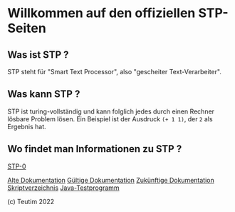 # Willkommen auf den offiziellen STP-Seiten

<head>
    <meta name='robots' content='noindex,nofollow,noarchive' />
</head>

## Was ist STP ?

STP steht für "Smart Text Processor", also "gescheiter Text-Verarbeiter".

## Was kann STP ?

STP ist turing-vollständig und kann folglich jedes durch einen Rechner lösbare Problem lösen. Ein Beispiel ist der Ausdruck `(+ 1 1)`, der `2` als Ergebnis hat.

## Wo findet man Informationen zu STP ?

[STP-0](./STP-0.jar)

[Alte Dokumentation](./alteDoku.html)
[Gültige Dokumentation](./doku.html)
[Zukünftige Dokumentation](./dokumentation.html)
[Skriptverzeichnis](./scripts/index.html)
[Java-Testprogramm](./testprogramm.html)

(c) Teutim 2022
